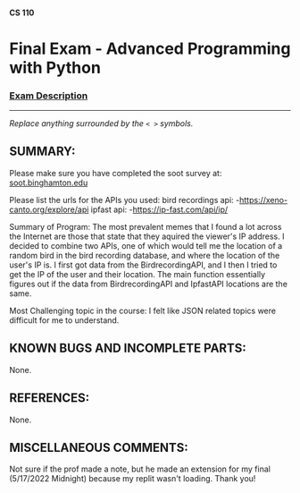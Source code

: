 #### CS 110
# Final Exam - Advanced Programming with Python

### [Exam Description](https://docs.google.com/document/d/1FI-WV95nSTK1JMg5j5sKhxcbl46DPVPkBrxC3FMo45g/edit?usp=sharing)

***

_Replace anything surrounded by the `< >` symbols._

## SUMMARY:
Please make sure you have completed the soot survey at:
    [soot.binghamton.edu](https://soot.binghamton.edu)

Please list the urls for the APIs you used:
bird recordings api:
  -https://xeno-canto.org/explore/api
ipfast api:
  -https://ip-fast.com/api/ip/
  
Summary of Program:
  The most prevalent memes that I found a lot across the Internet are those that state that they aquired the viewer's IP address. I decided to combine two APIs, one of which would tell me  the location of a random bird in the bird recording database, and where the location of the user's IP is. I first got data from the BirdrecordingAPI, and I then I tried to get the IP of the user and their location. The main function essentially figures out if the data from BirdrecordingAPI and IpfastAPI locations are the same. 

Most Challenging topic in the course:
  I felt like JSON related topics were difficult for me to understand.
  
## KNOWN BUGS AND INCOMPLETE PARTS:
 None.

## REFERENCES:
 None.

## MISCELLANEOUS COMMENTS:
 Not sure if the prof made a note, but he made an extension for my final (5/17/2022 Midnight) because my replit wasn't loading. Thank you!

